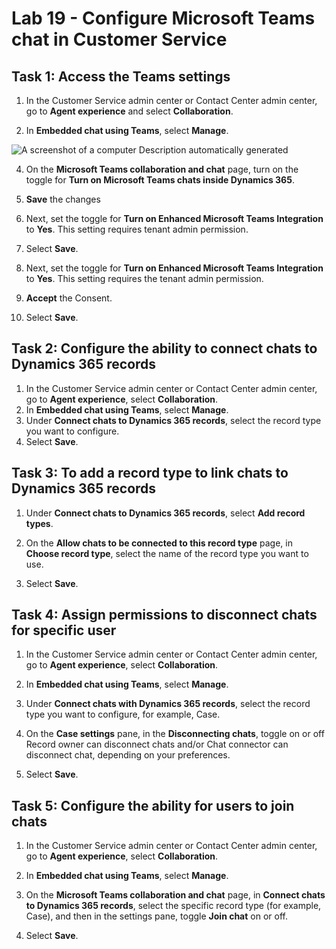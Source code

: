 # Lab 19 - Configure Microsoft Teams chat in Customer Service

## Task 1: Access the Teams settings
1.	In the Customer Service admin center or Contact Center admin center, go to **Agent experience** and select **Collaboration**.

2.	In **Embedded chat using Teams**, select **Manage**.

   ![A screenshot of a computer Description automatically
generated](./media/media19/image1.1.png)
 
4.	On the **Microsoft Teams collaboration and chat** page, turn on the toggle for **Turn on Microsoft Teams chats inside Dynamics 365**.
5.	**Save** the changes
 
6.	Next, set the toggle for **Turn on Enhanced Microsoft Teams Integration** to **Yes**. This setting requires tenant admin permission.
7.	Select **Save**.
 
8.	Next, set the toggle for **Turn on Enhanced Microsoft Teams Integration** to **Yes**. This setting requires the tenant admin permission. 
 
9.	**Accept** the Consent.
 
10.	Select **Save**.
 
## Task 2: Configure the ability to connect chats to Dynamics 365 records
1.	In the Customer Service admin center or Contact Center admin center, go to **Agent experience**, select **Collaboration**.
2.	In **Embedded chat using Teams**, select **Manage**.
3.	Under **Connect chats to Dynamics 365 records**, select the record type you want to configure.
4.	Select **Save**.
 
## Task 3: To add a record type to link chats to Dynamics 365 records
1.	Under **Connect chats to Dynamics 365 records**, select **Add record types**.
 
2.	On the **Allow chats to be connected to this record type** page, in **Choose record type**, select the name of the record type you want to use.
3.	Select **Save**.
 
## Task 4: Assign permissions to disconnect chats for specific user 
1.	In the Customer Service admin center or Contact Center admin center, go to **Agent experience**, select **Collaboration**.
2.	In **Embedded chat using Teams**, select **Manage**.
3.	Under **Connect chats with Dynamics 365 records**, select the record type you want to configure, for example, Case. 
 
4.	On the **Case settings** pane, in the **Disconnecting chats**, toggle on or off Record owner can disconnect chats and/or Chat connector can disconnect chat, depending on your preferences.
5.	Select **Save**.
 
## Task 5: Configure the ability for users to join chats
1.	In the Customer Service admin center or Contact Center admin center, go to **Agent experience**, select **Collaboration**.
2.	In **Embedded chat using Teams**, select **Manage**.
3.	On the **Microsoft Teams collaboration and chat** page, in **Connect chats to Dynamics 365 records**, select the specific record type (for example, Case), and then in the settings pane, toggle **Join chat** on or off.
 
4.	Select **Save**.

